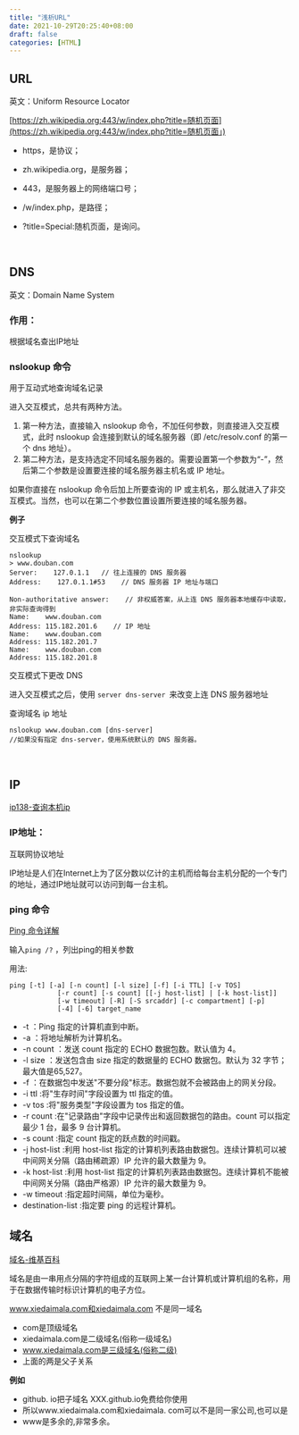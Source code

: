 ```yaml
---
title: "浅析URL"
date: 2021-10-29T20:25:40+08:00
draft: false
categories: [HTML]
---
```

## URL

英文：Uniform Resource Locator

[https://zh.wikipedia.org:443/w/index.php?title=随机页面](https://zh.wikipedia.org:443/w/index.php?title=随机页面」)

- https，是协议；
- zh.wikipedia.org，是服务器；
- 443，是服务器上的网络端口号；
- /w/index.php，是路径；
- ?title=Special:随机页面，是询问。

  <br/>

## DNS

英文：Domain Name System

### 作用：

根据域名查出IP地址

### nslookup 命令

用于互动式地查询域名记录

进入交互模式，总共有两种方法。

1. 第一种方法，直接输入 nslookup 命令，不加任何参数，则直接进入交互模式，此时 nslookup 会连接到默认的域名服务器（即 /etc/resolv.conf 的第一个 dns 地址）。
2. 第二种方法，是支持选定不同域名服务器的。需要设置第一个参数为“-”，然后第二个参数是设置要连接的域名服务器主机名或 IP 地址。

如果你直接在 nslookup 命令后加上所要查询的 IP 或主机名，那么就进入了非交互模式。当然，也可以在第二个参数位置设置所要连接的域名服务器。

**例子**

交互模式下查询域名

```
nslookup
> www.douban.com
Server:    127.0.1.1   // 往上连接的 DNS 服务器
Address:    127.0.1.1#53    // DNS 服务器 IP 地址与端口

Non-authoritative answer:    // 非权威答案，从上连 DNS 服务器本地缓存中读取，非实际查询得到
Name:    www.douban.com
Address: 115.182.201.6    // IP 地址
Name:    www.douban.com
Address: 115.182.201.7
Name:    www.douban.com
Address: 115.182.201.8
```

交互模式下更改 DNS

进入交互模式之后，使用 `server dns-server `来改变上连 DNS 服务器地址

查询域名 ip 地址

```
nslookup www.douban.com [dns-server]
//如果没有指定 dns-server，使用系统默认的 DNS 服务器。
```

<br/>

## IP

[ip138-查询本机ip](https://ip138.com/)

### IP地址：

互联网协议地址

IP地址是人们在Internet上为了区分数以亿计的主机而给每台主机分配的一个专门的地址，通过IP地址就可以访问到每一台主机。

### ping 命令

[Ping 命令详解](https://blog.csdn.net/hebbely/article/details/54965989)

输入`ping /?` ，列出ping的相关参数

用法:

```
ping [-t] [-a] [-n count] [-l size] [-f] [-i TTL] [-v TOS]
            [-r count] [-s count] [[-j host-list] | [-k host-list]]
            [-w timeout] [-R] [-S srcaddr] [-c compartment] [-p]
            [-4] [-6] target_name
```

- -t ：Ping 指定的计算机直到中断。
- -a ：将地址解析为计算机名。
- -n count ：发送 count 指定的 ECHO 数据包数。默认值为 4。
- -l size ：发送包含由 size 指定的数据量的 ECHO 数据包。默认为 32 字节；最大值是65,527。
- -f ：在数据包中发送"不要分段"标志。数据包就不会被路由上的网关分段。
- -i ttl :将"生存时间"字段设置为 ttl 指定的值。
- -v tos :将"服务类型"字段设置为 tos 指定的值。
- -r count :在"记录路由"字段中记录传出和返回数据包的路由。count 可以指定最少 1 台，最多 9 台计算机。
- -s count :指定 count 指定的跃点数的时间戳。
- -j host-list :利用 host-list 指定的计算机列表路由数据包。连续计算机可以被中间网关分隔（路由稀疏源）IP 允许的最大数量为 9。
- -k host-list :利用 host-list 指定的计算机列表路由数据包。连续计算机不能被中间网关分隔（路由严格源）IP 允许的最大数量为 9。
- -w timeout :指定超时间隔，单位为毫秒。
- destination-list :指定要 ping 的远程计算机。

## 域名

[域名-维基百科](https://zh.wikipedia.org/wiki/%E5%9F%9F%E5%90%8D)

域名是由一串用点分隔的字符组成的互联网上某一台计算机或计算机组的名称，用于在数据传输时标识计算机的电子方位。

www.xiedaimala.com和xiedaimala.com 不是同一域名

- com是顶级域名
- xiedaimala.com是二级域名(俗称一级域名)
- www.xiedaimala.com是三级域名(俗称二级)
- 上面的两是父子关系

**例如**

- github. io把子域名 XXX.github.io免费给你使用
- 所以www.xiedaimala.com和xiedaimala. com可以不是同一家公司,也可以是
- www是多余的,非常多余。
